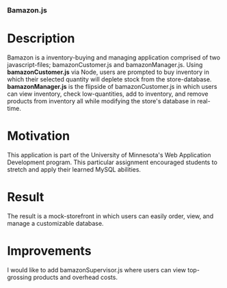 ### Bamazon.js ###

# Description #
Bamazon is a inventory-buying and managing application comprised of two javascript-files; bamazonCustomer.js and bamazonManager.js. 
Using **bamazonCustomer.js** via Node, users are prompted to buy inventory in which their selected quantity will deplete stock from the store-database.
**bamazonManager.js** is the flipside of bamazonCustomer.js in which users can view inventory, check low-quantities, add to inventory, and remove products from inventory all while modifying the store's database in real-time.

# Motivation #
This application is part of the University of Minnesota's Web Application Development program. This particular assignment encouraged students to stretch and apply their learned MySQL abilities.

# Result #
The result is a mock-storefront in which users can easily order, view, and manage a customizable database.

# Improvements #
I would like to add bamazonSupervisor.js where users can view top-grossing products and overhead costs.

 